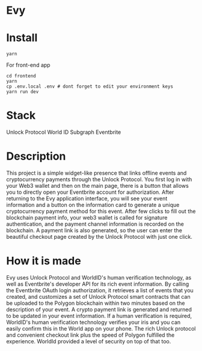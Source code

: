 # Evy

# Install
```
yarn
```
For front-end app
```
cd frontend
yarn
cp .env.local .env # dont forget to edit your environment keys
yarn run dev
```
# Stack
Unlock Protocol
World ID
Subgraph
Eventbrite

# Description
This project is a simple widget-like presence that links offline events and cryptocurrency payments through the Unlock Protocol. You first log in with your Web3 wallet and then on the main page, there is a button that allows you to directly open your Eventbrite account for authorization. After returning to the Evy application interface, you will see your event information and a button on the information card to generate a unique cryptocurrency payment method for this event. After few clicks to fill out the blockchain payment info, your web3 wallet is called for signature authentication, and the payment channel information is recorded on the blockchain. A payment link is also generated, so the user can enter the beautiful checkout page created by the Unlock Protocol with just one click.

# How it is made
Evy uses Unlock Protocol and WorldID's human verification technology, as well as Eventbrite's developer API for its rich event information. By calling the Eventbrite OAuth login authorization, it retrieves a list of events that you created, and customizes a set of Unlock Protocol smart contracts that can be uploaded to the Polygon blockchain within two minutes based on the description of your event. A crypto payment link is generated and returned to be updated in your event information. If a human verification is required, WorldID's human verification technology verifies your iris and you can easily confirm this in the World app on your phone. The rich Unlock protocol and convenient checkout link plus the speed of Polygon fulfilled the experience. WorldId provided a level of security on top of that too.  
